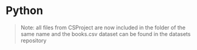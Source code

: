 # Python

> Note: all files from CSProject are now included in the folder of the same name and the books.csv dataset can be found in the datasets repository
